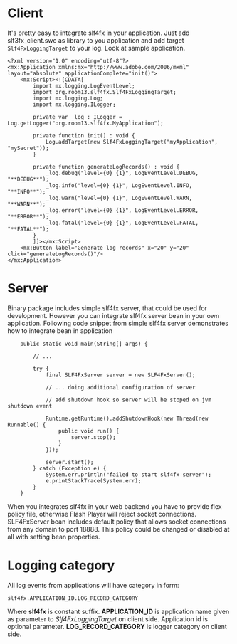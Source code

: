 # Client #
It's pretty easy to integrate slf4fx in your application. Just add slf3fx\_client.swc as library to you application and add target `Slf4FxLoggingTarget` to your log. Look at sample application.
```
<?xml version="1.0" encoding="utf-8"?>
<mx:Application xmlns:mx="http://www.adobe.com/2006/mxml" layout="absolute" applicationComplete="init()">
    <mx:Script><![CDATA[
        import mx.logging.LogEventLevel;
        import org.room13.slf4fx.Slf4FxLoggingTarget;
        import mx.logging.Log;
        import mx.logging.ILogger;

        private var _log : ILogger = Log.getLogger("org.room13.slf4fx.MyApplication");

        private function init() : void {
            Log.addTarget(new Slf4FxLoggingTarget("myApplication", "mySecret"));
        }

        private function generateLogRecords() : void {
            _log.debug("level={0} {1}", LogEventLevel.DEBUG, "**DEBUG**");
            _log.info("level={0} {1}", LogEventLevel.INFO, "**INFO**");
            _log.warn("level={0} {1}", LogEventLevel.WARN, "**WARN**");
            _log.error("level={0} {1}", LogEventLevel.ERROR, "**ERROR**");
            _log.fatal("level={0} {1}", LogEventLevel.FATAL, "**FATAL**");
        }
        ]]></mx:Script>
    <mx:Button label="Generate log records" x="20" y="20" click="generateLogRecords()"/>
</mx:Application>
```

# Server #
Binary package includes simple slf4fx server, that could be used for development. However you can integrate slf4fx server bean in your own application. Following code snippet from simple slf4fx server demonstrates how to integrate bean in application
```
    public static void main(String[] args) {
        
        // ...  
        
        try {
            final SLF4FxServer server = new SLF4FxServer();

            // ... doing additional configuration of server

            // add shutdown hook so server will be stoped on jvm shutdown event

            Runtime.getRuntime().addShutdownHook(new Thread(new Runnable() {
                public void run() {
                    server.stop();
                }
            }));

            server.start();
        } catch (Exception e) {
            System.err.println("failed to start slf4fx server");
            e.printStackTrace(System.err);
        }
    }
```
When you integrates slf4fx in your web backend you have to provide flex policy file, otherwise Flash Player will reject socket connections. SLF4FxServer bean includes default policy that allows socket connections from any domain to port 18888. This policy could be changed or disabled at all with setting bean properties.

# Logging category #
All log events from applications will have category in form:
```
slf4fx.APPLICATION_ID.LOG_RECORD_CATEGORY
```
Where **slf4fx** is constant suffix. **APPLICATION\_ID** is application name given as parameter to _Slf4FxLoggingTarget_ on client side. Application id is optional parameter. **LOG\_RECORD\_CATEGORY** is logger category on client side.